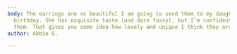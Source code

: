 ```yaml
---
body: The earrings are so beautiful I am going to send them to my daughter for her
  birthday. She has exquisite taste (and darn fussy), but I’m confident she’ll love
  them. That gives you some idea how lovely and unique I think they are.
author: Abbie G.

---
```

